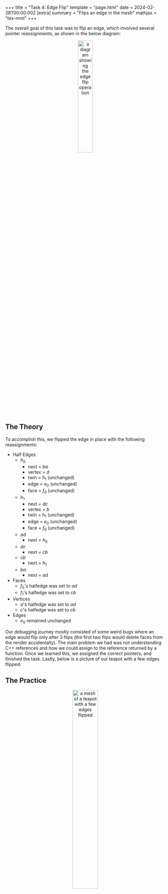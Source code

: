 +++
title = "Task 4: Edge Flip"
template = "page.html"
date = 2024-02-28T00:00:00Z
[extra]
summary = "Flips an edge in the mesh"
mathjax = "tex-mml"
+++

The overall goal of this task was to flip an edge, which involved several pointer reassignments, as shown in the below diagram:

<p style = "text-align:center">
	<img src="../hw2/edge_flip.png" alt="a diagram showing the edge flip operation" width="30%" style="text-align:center"/>
</p>

## The Theory

To accomplish this, we flipped the edge in place with the following reassignments:

- Half Edges
	- $h_0$
		- next = $ba$
		- vertex = $d$
		- twin = $h_1$ (unchanged)
		- edge = $e_0$ (unchanged)
		- face = $f_0$ (unchanged)
	- $h_1$
		- next = $dc$
		- vertex = $b$
		- twin = $h_1$ (unchanged)
		- edge = $e_0$ (unchanged)
		- face = $f_0$ (unchanged)
	- $ad$
		- next = $h_0$
	- $dc$
		- next = $cb$
	- $cb$
		- next = $h_1$
	- $ba$
		- next = $ad$
- Faces
	- $f_0$'s halfedge was set to $ad$
	- $f_1$'s halfedge was set to $cb$
- Vertices
	- $a$'s halfedge was set to $ad$
	- $c$'s halfedge was set to $cb$
- Edges
	- $e_0$ remained unchanged 

Our debugging journey mostly consisted of some weird bugs where an edge would flip only after 3 flips (the first two flips would delete faces from the render accidentally). The main problem we had was not understanding C++ references and how we could assign to the reference returned by a function. Once we learned this, we assigned the correct pointers, and finished the task. Lastly, below is a picture of our teapot with a few edges flipped:

## The Practice

<p style = "text-align:center">
	<img src="../hw2/flipped_teapot.png" alt="a mesh of a teapot with a few edges flipped" width="40%" style="text-align:center"/>
</p>


